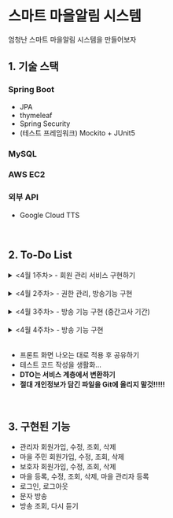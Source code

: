 # 스마트 마을알림 시스템
엄청난 스마트 마을알림 시스템을 만들어보자
<br>

## 1. 기술 스택
### Spring Boot
- JPA
- thymeleaf
- Spring Security
- (테스트 프레임워크) Mockito + JUnit5
### MySQL
### AWS EC2
### 외부 API
- Google Cloud TTS

<br>

## 2. To-Do List
<details>
   <summary> <4월 1주차> - 회원 관리 서비스 구현하기 </summary>
   <br>

    ===== 완료 =====
    1. 마을 주민, 관리자, 마을에 대한 기본적인 CRUD

    2. 마을 관리자 등록 및 관리 기능 구현
        - 중복해서 등록 및 출력되는 문제 해결 필요
        - 마을 관리자를 삭제 시 관리자 계정도 삭제할 것인가?

    3. 마을 주민을 관리자로 등록할 수 있도록 하기
        - 등록 시 마을 주민 정보를 이용해 관리자 계정을 생성함

    4. 입력 폼 데이터 검증 
        - 회원가입 시 아이디, 전화번호 중복 검증은 좀 더 알아보기 (AJAX를 써야하는지?)
        - 프론트 단 검증은 나중에 생각하고 서버 단에서 할 수 있는 오브젝트 에러 넘기기

    5. 보호자와 마을 주민 연결

    6. 마을 추가 시 지역을 selectbox로 선택할 수 있도록 구현하기

    7. 주민 회원가입시 마을 선택할 수 있도록 구현하기

    8. 관제 사이트에 대한 로그인, 로그아웃, 권한 관리 기능 구현
        - 제일 어려웠는데 어떻게 잘 해결이 되었다 :D
        - 관제 사이트, 마을 주민 사이트, 보호자 사이트 총 3개의 Config 이용하도록
        - 권한에 맞는 기능 접근은 차차 하는 것으로

    9. 에러처리 페이지 추가 (403, 404, 500 등)
        - 관리자에서 주민으로 넘어가는거는 정상적으로 되는데 주민에서 관리자로 넘어가면 안됨 (로그인 페이지로 넘기도록 조치함)

    + AWS 배포해서 팀원이랑 공유하기

    ===== 미완료 =====
    1. 검색 기능에 옵션 추가 (마을별, 지역별 검색 등)
        - 동적 쿼리도 공부하기
        - 고급 검색이 굳이 필요한가 싶기는 함. 화면 구상에 따라 필요하면 만들 것
</details>

<br>

<details>
    <summary> <4월 2주차> - 권한 관리, 방송기능 구현 </summary>
    <br>

    ===== 완료 =====
    1. TTS 서버와 연동 -> Google Cloud TTS 사용
        - 1달에 백만자 무료사용

    2. 음성 파일 저장 폴더 체계화 (날짜별 분류..) 
        - /storage/2022/04/12/test.mp3

    3. 방송 목록 조회 기능 구현

    4. 서버에 저장된 방송 불러오기 기능 구현
        - src 내 resources 폴더 안에다 넣으면 동적으로 생성 이후 접근이 안됨. 
        - 외부 디렉토리 (프로젝트 경로)에 storage 디텍토리 만들고 거기 안에다 동적으로 생성 및 접근하도록 함

    5. 문자 방송 기능 구현
        - 방송 타입(일반, 재난) 선택 기능 나중에 추가하기

    6. 부트스트랩 템플릿 적용 및 테스트
        - 정적 파일은 캐싱해 사용하도록 설정 (기간:1달)
    
    7. 방송 삭제 기능 구현
        - 방송 목록에서 삭제할 때 방송 파일도 같이 삭제

    + 단뒤 테스트 작성 및 코드 리팩토링, 주석 달기

</details>

<br>

<details>
    <summary> <4월 3주차> - 방송 기능 구현 (중간고사 기간) </summary>
    <br>

    ===== 완료 =====
    1. 문자 방송 내 재난 방송 기능 추가
        - 방송 목록에서 재난방송은 강조해서 보이도록 함.

    2. 문자 방송 미리듣기 기능 구현

    3. 음성 방송 기능 구현
        - 웹에서 마이크 녹음 만들었으나, HTTPS에서만 동작하는 문제가 있음

    4. 음성 방송 미리듣기 기능 구현

    ===== 미완료 =====
    1. 마을 별 방송 검색 기능 만들기

    2. 오픈 API를 이용한 재난알림 시스템 만들기

</details>

<br>

<details>
    <summary> <4월 4주차> - 방송 기능 구현 </summary>
    <br>

    ===== 완료 =====

    ===== 미완료 =====
    1. 오픈 API를 이용한 재난알림 시스템 만들기

    2. 마을 별 방송 검색 기능 만들기

</details>

<br>

+ 프론트 화면 나오는 대로 적용 후 공유하기
+ 테스트 코드 작성을 생활화...
+ **DTO는 서비스 계층에서 변환하기**
+ **절대 개인정보가 담긴 파일을 Git에 올리지 말것!!!!!**

<br>
   
## 3. 구현된 기능
- 관리자 회원가입, 수정, 조회, 삭제 <br>
- 마을 주민 회원가입, 수정, 조회, 삭제 <br>
- 보호자 회원가입, 수정, 조회, 삭제 <br>
- 마을 등록, 수정, 조회, 삭제, 마을 관리자 등록 <br>
- 로그인, 로그아웃 <br>
- 문자 방송 <br>
- 방송 조회, 다시 듣기
